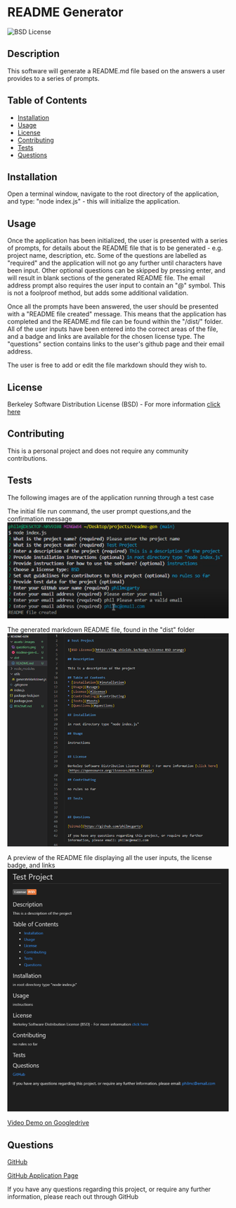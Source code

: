 
  # README Generator

  ![BSD License](https://img.shields.io/badge/License-BSD-orange)
  
  ## Description

  This software will generate a README.md file based on the answers a user provides to a series of prompts.

  ## Table of Contents
  * [Installation](#installation)
  * [Usage](#usage)
  * [License](#license)
  * [Contributing](#contributing)
  * [Tests](#tests)
  * [Questions](#questions)

  ## Installation
  
  Open a terminal window, navigate to the root directory of the application, and type: "node index.js" - this will initialize the application.

  ## Usage

  Once the application has been initialized, the user is presented with a series of prompts, for details about the README file that is to be generated - e.g. project name, description, etc.  Some of the questions are labelled as "required" and the application will not go any further until characters have been input. Other optional questions can be skipped by pressing enter, and will result in blank sections of the generated README file. The email address prompt also requires the user input to contain an "@" symbol. This is not a foolproof method, but adds some additional validation.

  Once all the prompts have been answered, the user should be presented with a "README file created" message. This means that the application has completed and the README.md file can be found within the "/dist/" folder. All of the user inputs have been entered into the correct areas of the file, and a badge and links are available for the chosen license type. The "questions" section contains links to the user's github page and their email address.
  
  The user is free to add or edit the file markdown should they wish to.

  ## License
  
  Berkeley Software Distribution License (BSD) - For more information [click here](https://opensource.org/licenses/BSD-3-Clause)

  ## Contributing

  This is a personal project and does not require any community contributions.

  ## Tests

  The following images are of the application running through a test case

  The initial file run command, the user prompt questions,and the confirmation message
  ![Screenshot of question prompts](./assets/images/questions.png)

  The generated markdown README file, found in the "dist" folder
  ![Screenshot of generated markdown file](./assets/images/generated-markdown.png)

  A preview of the README file displaying all the user inputs, the license badge, and links
  ![Screenshot of README preview](./assets/images/readme-preview.png)

  [Video Demo on Googledrive](https://drive.google.com/file/d/1ICnkV43rl5TmGU6MX2WYTqCiGiy_bSq8/view?usp=sharing)

  ## Questions

  [GitHub](https://github.com/philmcgarty)

  [GitHub Application Page](https://github.com/philmcgarty/readme-gen)

  If you have any questions regarding this project, or require any further information, please reach out through GitHub

